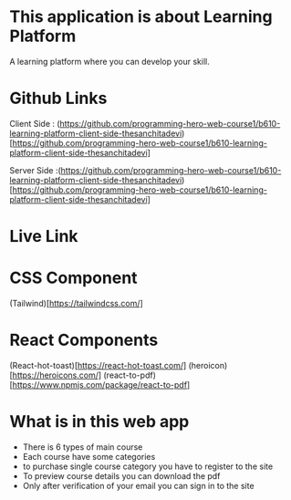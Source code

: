 # This application is about Learning Platform
A learning platform where you can develop your skill.

# Github Links

Client Side : (https://github.com/programming-hero-web-course1/b610-learning-platform-client-side-thesanchitadevi)[https://github.com/programming-hero-web-course1/b610-learning-platform-client-side-thesanchitadevi]

Server Side :(https://github.com/programming-hero-web-course1/b610-learning-platform-client-side-thesanchitadevi)[https://github.com/programming-hero-web-course1/b610-learning-platform-client-side-thesanchitadevi]

# Live Link

# CSS Component

(Tailwind)[https://tailwindcss.com/]

# React Components

(React-hot-toast)[https://react-hot-toast.com/]
(heroicon)[https://heroicons.com/]
(react-to-pdf)[https://www.npmjs.com/package/react-to-pdf]

# What is in this web app

* There is 6 types of main course
* Each course have some categories
* to purchase single course category you have to register to the site
* To preview course details you can download the pdf
* Only after verification of your email you can sign in to the site